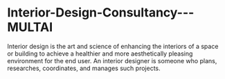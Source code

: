 # Interior-Design-Consultancy---MULTAI
Interior design is the art and science of enhancing the interiors of a space or building to achieve a healthier and more aesthetically pleasing environment for the end user. An interior designer is someone who plans, researches, coordinates, and manages such projects. 

